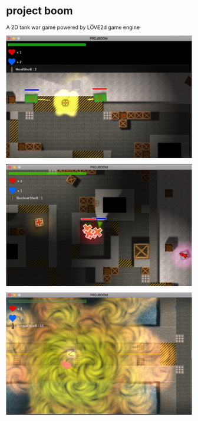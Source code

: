 # project boom
A 2D tank war game powered by LÖVE2d game engine

![screenshot 1](assets/screenshots/1.png)


![screenshot 4](assets/screenshots/4.jpg)


![screenshot 1](assets/screenshots/6.jpg)
